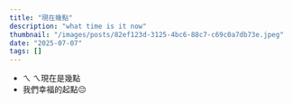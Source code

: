 ```yaml
---
title: "現在幾點"
description: "what time is it now"
thumbnail: "/images/posts/82ef123d-3125-4bc6-88c7-c69c0a7db73e.jpeg"
date: "2025-07-07"
tags: []
---
```

- ㄟ ㄟ現在是幾點
- 我們幸福的起點😔
